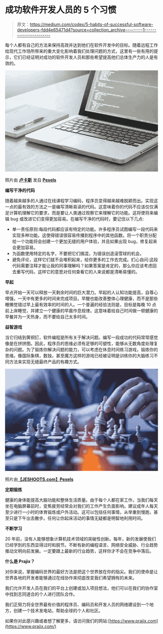 # 成功软件开发人员的 5 个习惯

> 原文：<https://medium.com/codex/5-habits-of-successful-software-developers-fdd4e65471d4?source=collection_archive---------1----------------------->

每个人都有自己的方法来保持高效并达到他们在软件开发中的目标。随着远程工作给现代工作场所带来的重大变化影响着我们处理问题的方式，这里有一些有用的提示，它们已经证明对成功的软件开发人员和那些希望提高他们总体生产力的人是有效的。

![](img/f089795c29871d37b1f9501fd9063cc0.png)

照片由 [**卢卡斯**](https://www.pexels.com/@goumbik?utm_content=attributionCopyText&utm_medium=referral&utm_source=pexels) 发自 [**Pexels**](https://www.pexels.com/photo/turned-on-laptop-computer-574073/?utm_content=attributionCopyText&utm_medium=referral&utm_source=pexels)

**编写干净的代码**

随着越来越多的人通过在线课程学习编码，程序员变得越来越难脱颖而出。实现这一点的最有效的方法之一是编写清晰易读的代码。这意味着你的代码不应该仅仅满足计算机理解它的要求，而是要让人类通过观察它来理解它的功能。这将使将来编辑 bug 或改进它们变得更加容易。在编写干净的代码时，要记住以下几点:

*   单一责任原则:每段代码都应该有特定的功能。许多程序员试图编写一段代码来实现多种功能。这使得错误很容易传播到程序中的其他函数。将一个职责分配给一个功能将会创建一个更加无缝的用户体验，并且如果出现 bug，修复起来会更加容易。
*   为函数使用特定的名字，不要把它们搞混，为错误创造滚雪球的机会。
*   避免评论，这样它们就不会堆积起来，给你更多的工作去完成。扪心自问:这段代码需要注释才能让我的同事理解吗？如果答案是肯定的，那么你应该考虑回去重写代码，这样它的意思对任何查看它的人来说都是清晰易懂的。

**早起**

早点开始一天可以释放一天剩余时间的巨大潜力。早起的人认知功能提高，自尊心增强，一天中有更多的时间来完成项目。早醒也能改善整体心理健康，而不是那些睡懒觉错过早上最有效率的时间的人。一个普遍的经验法则是，目标是每晚 10 点前上床睡觉，并建立一个健康的早晨作息规律。这意味着给自己时间做一顿健康的早餐并为一天热身，而不要给自己太多时间。

**益智游戏**

当它归结到黄铜钉，软件编程是所有关于解决问题。编写一段成功的代码常常感觉像是在拼拼图。因此，程序员的思维必须有足够的可塑性，能够从无数角度处理复杂的问题。为了锻炼你解决问题的能力，可以考虑在休息时间练习游戏，锻炼你的思维。像国际象棋，数独，甚至魔方这样的游戏已经被证明是训练你的大脑练习不同方法来实现无缝最终产品的有趣方式。

![](img/da8f05701ffb9072d3c1048679e4c4fe.png)

照片由[**【JESHOOTS.com】**](https://www.pexels.com/@jeshoots-com-147458?utm_content=attributionCopyText&utm_medium=referral&utm_source=pexels)[**Pexels**](https://www.pexels.com/photo/person-playing-chess-1040157/?utm_content=attributionCopyText&utm_medium=referral&utm_source=pexels)

**定期锻炼**

健康的身体能提高大脑功能和整体生活质量。由于每个人都在家工作，当我们每天坐在电脑屏幕前时，变焦疲劳经常会对我们的工作产生负面影响。建议成年人每天至少进行一小时的体育锻炼或户外活动。这可以包括任何事情，从举重到慢跑，甚至只是下午出去散步。任何让你起床活动的事情无疑都是明智地利用时间。

**不断学习**

20 年前，没有人能够想象计算机技术领域的突破性创新。每年，新的发展使我们已经学到的东西显得过时和脱节。不断有新的编程语言、网络安全威胁、行业趋势推动文明向前发展。一定要跟上最新的行业趋势，这样你才不会在竞争中落后。

**什么是 Prajix？**

对你来说，掌握编码世界的最好方法是把这个世界放在你的指尖。我们的使命是让世界各地的开发者能够通过在线协作来彻底改变我们希望拥有的未来。

我们允许开发人员在我们的平台上创建或加入项目想法，他们可以在我们的协作室中找到志同道合的个人进行团队合作。

我们正努力将全世界最有价值的程序员、编码员和开发人员的网络建设到一个地方，创建一个技术发电站，帮助全球的个人和社区。

如果你对此感兴趣或者想了解更多，请访问我们的网站:[https://www.prajix.com](https://www.prajix.com/)